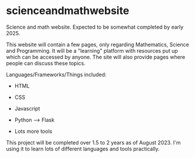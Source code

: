# scienceandmathwebsite

Science and math website. Expected to be somewhat completed by early 2025. 

This website will contain a few pages, only regarding Mathematics, Science and Programming. It will be a "learning" platform with resources put up which can be accessed by anyone. The site will also provide pages where people can discuss these topics.

Languages/Frameworks/Things included:

- HTML 
- CSS
- Javascript
- Python --> Flask

- Lots more tools

This project will be completed over 1.5 to 2 years as of August 2023. I'm using it to learn lots of different languages and tools practically.

